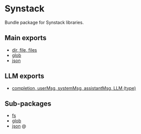 # Synstack

Bundle package for Synstack libraries.

## Main exports

- [dir, file, files](../fs/README.md)
- [glob](../glob/README.md)
- [json](../json/README.md)

## LLM exports

- [completion, userMsg, systemMsg, assistantMsg, LLM (type)](../llm/README.md)

## Sub-packages

- [fs](../fs/README.md)
- [glob](../glob/README.md)
- [json](../json/README.md)
  @
